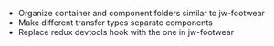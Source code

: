 - Organize container and component folders similar to jw-footwear
- Make different transfer types separate components
- Replace redux devtools hook with the one in jw-footwear
